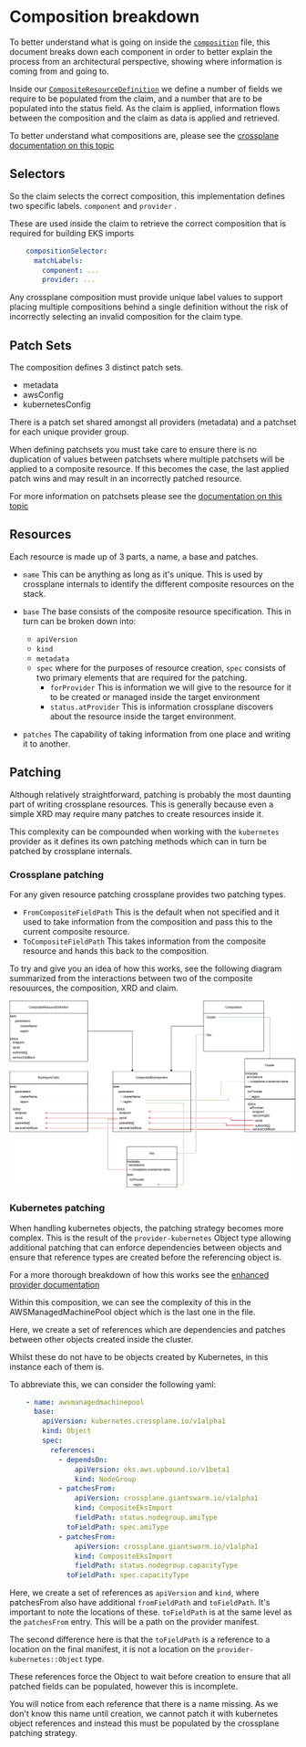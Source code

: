 # Composition breakdown

To better understand what is going on inside the [`composition`](../xrd/composition.yaml)
file, this document breaks down each component in order to better explain the
process from an architectural perspective, showing where information is coming
from and going to.

Inside our [`CompositeResourceDefinition`](../xrd/definition.yaml) we define a
number of fields we require to be populated from the claim, and a number that
are to be populated into the status field. As the claim is applied, information
flows between the composition and the claim as data is applied and retrieved.

To better understand what compositions are, please see the [crossplane
documentation on this topic](https://docs.crossplane.io/latest/concepts/compositions/)

## Selectors

So the claim selects the correct composition, this implementation defines two
specific labels. `component` and `provider` .

These are used inside the claim to retrieve the correct composition that is
required for building EKS imports

```yaml
    compositionSelector:
      matchLabels:
        component: ...
        provider: ...
```

Any crossplane composition must provide unique label values to support placing
multiple compositions behind a single definition without the risk of incorrectly
selecting an invalid composition for the claim type.

## Patch Sets

The composition defines 3 distinct patch sets.

- metadata
- awsConfig
- kubernetesConfig

There is a patch set shared amongst all providers (metadata) and a patchset for
each unique provider group.

When defining patchsets you must take care to ensure there is no duplication of
values between patchsets where multiple patchsets will be applied to a composite
resource. If this becomes the case, the last applied patch wins and may result
in an incorrectly patched resource.

For more information on patchsets please see the [documentation on this topic](https://docs.crossplane.io/latest/concepts/compositions/#patch-sets)

## Resources

Each resource is made up of 3 parts, a name, a base and patches.

- `name` This can be anything as long as it's unique. This is used by crossplane
  internals to identify the different composite resources on the stack.
- `base` The base consists of the composite resource specification. This in
  turn can be broken down into:

  - `apiVersion`
  - `kind`
  - `metadata`
  - `spec` where for the purposes of resource creation, `spec` consists of
    two primary elements that are required for the patching.
    - `forProvider` This is information we will give to the resource for it to
      be created or managed inside the target environment
    - `status.atProvider` This is information crossplane discovers about the
      resource inside the target environment.
- `patches` The capability of taking information from one place and writing it
  to another.

## Patching

Although relatively straightforward, patching is probably the most daunting part
of writing crossplane resources. This is generally because even a simple XRD
may require many patches to create resources inside it.

This complexity can be compounded when working with the `kubernetes` provider
as it defines its own patching methods which can in turn be patched by crossplane
internals.

### Crossplane patching

For any given resource patching crossplane provides two patching types.

- `FromCompositeFieldPath` This is the default when not specified and it used
  to take information from the composition and pass this to the current
  composite resource.
- `ToCompositeFieldPath` This takes information from the composite resource and
  hands this back to the composition.

To try and give you an idea of how this works, see the following diagram
summarized from the interactions between two of the composite resouurces, the
composition, XRD and claim.

![Crossplane patching](./images/patching.png)

### Kubernetes patching

When handling kubernetes objects, the patching strategy becomes more complex.
This is the result of the `provider-kubernetes` Object type allowing additional
patching that can enforce dependencies between objects and ensure that reference
types are created before the referencing object is.

For a more thorough breakdown of how this works see the [enhanced provider
documentation](https://github.com/crossplane-contrib/provider-kubernetes/blob/main/docs/enhanced-provider-k8s.md)

Within this composition, we can see the complexity of this in the 
AWSManagedMachinePool object which is the last one in the file.

Here, we create a set of references which are dependencies and patches between
other objects created inside the cluster.

Whilst these do not have to be objects created by Kubernetes, in this instance
each of them is.

To abbreviate this, we can consider the following yaml:

```yaml
    - name: awsmanagedmachinepool
      base:
        apiVersion: kubernetes.crossplane.io/v1alpha1
        kind: Object
        spec:
          references:
            - dependsOn:
                apiVersion: eks.aws.upbound.io/v1beta1
                kind: NodeGroup
            - patchesFrom:
                apiVersion: crossplane.giantswarm.io/v1alpha1
                kind: CompositeEksImport
                fieldPath: status.nodegroup.amiType
              toFieldPath: spec.amiType
            - patchesFrom:
                apiVersion: crossplane.giantswarm.io/v1alpha1
                kind: CompositeEksImport
                fieldPath: status.nodegroup.capacityType
              toFieldPath: spec.capacityType
```

Here, we create a set of references as `apiVersion` and `kind`, where patchesFrom
also have additional `fromFieldPath` and `toFieldPath`. It's important to note
the locations of these. `toFieldPath` is at the same level as the `patchesFrom`
entry. This will be a path on the provider manifest.

The second difference here is that the `toFieldPath` is a reference to a location
on the final manifest, it is not a location on the `provider-kubernetes::Object`
type.

These references force the Object to wait before creation to ensure that all
patched fields can be populated, however this is incomplete.

You will notice from each reference that there is a name missing. As we don't
know this name until creation, we cannot patch it with kubernetes object 
references and instead this must be populated by the crossplane patching strategy.

